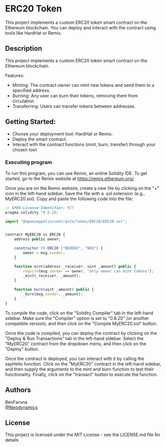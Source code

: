# ERC20 Token

This project implements a custom ERC20 token smart contract on the Ethereum blockchain. You can deploy and interact with the contract using tools like HardHat or Remix.

## Description
This project implements a custom ERC20 token smart contract on the Ethereum blockchain.

Features:
- Minting: The contract owner can mint new tokens and send them to a specified address.
- Burning: Any user can burn their tokens, removing them from circulation.
- Transferring: Users can transfer tokens between addresses.

## Getting Started:

- Choose your deployment tool: HardHat or Remix.
- Deploy the smart contract.
- Interact with the contract functions (mint, burn, transfer) through your chosen tool.

### Executing program

To run this program, you can use Remix, an online Solidity IDE. To get started, go to the Remix website at https://remix.ethereum.org/.

Once you are on the Remix website, create a new file by clicking on the "+" icon in the left-hand sidebar. Save the file with a .sol extension (e.g., MyERC20.sol). Copy and paste the following code into the file:

```javascript
// SPDX-License-Identifier: MIT
pragma solidity ^0.8.20;

import "@openzeppelin/contracts/token/ERC20/ERC20.sol";


contract MyERC20 is ERC20 {
    address public owner;

    constructor () ERC20 ("NEODEE", "NEO") {
        owner = msg.sender;
    }

    function mint(address _receiver, uint _amount) public {
        require(msg.sender == owner, "only owner can mint tokens");
        _mint(_receiver, _amount);
    }
    
    function burn(uint _amount) public {
        _burn(msg.sender, _amount);
    }
}
```

To compile the code, click on the "Solidity Compiler" tab in the left-hand sidebar. Make sure the "Compiler" option is set to "0.8.20" (or another compatible version), and then click on the "Compile MyERC20.sol" button.

Once the code is compiled, you can deploy the contract by clicking on the "Deploy & Run Transactions" tab in the left-hand sidebar. Select the "MyERC20" contract from the dropdown menu, and then click on the "Deploy" button.

Once the contract is deployed, you can interact with it by calling the sayHello function. Click on the "MyERC20" contract in the left-hand sidebar, and then supply the arguments to the mint and burn function to test their functionality. Finally, click on the "transact" button to execute the function.

## Authors

BenFaruna  
[@Neodynamics](https://twitter.com/Neodynamics)


## License

This project is licensed under the MIT License - see the LICENSE.md file for details
